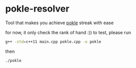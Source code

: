# pokle-resolver
Tool that makes you achieve [pokle](https://poklegame.com) streak with ease

for now, it only check the rank of hand :))
to test, please run
```bash
g++ -std=c++11 main.cpp pokle.cpp -o pokle
```
then
```bash
./pokle
```
